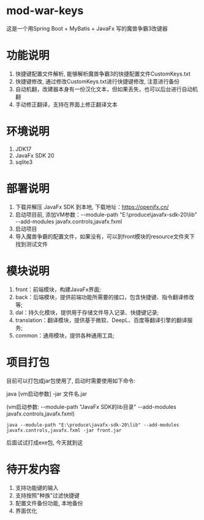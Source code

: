 # mod-war-keys

这是一个用Spring Boot + MyBatis + JavaFx 写的魔兽争霸3改键器

# 功能说明

1. 快捷键配置文件解析, 能够解析魔兽争霸3的快捷配置文件CustomKeys.txt
2. 快捷键修改, 通过修改CustomKeys.txt进行快捷键修改, 注意进行备份
3. 自动机翻，改建器本身有一份汉化文本，但如果丢失，也可以后台进行自动机翻
4. 手动修正翻译，支持在界面上修正翻译文本

# 环境说明

1. JDK17
2. JavaFx SDK 20
3. sqlite3

# 部署说明

1. 下载并解压 JavaFx SDK 到本地, 下载地址：https://openjfx.cn/
2. 启动项目前, 添加VM参数：--module-path "E:\produce\javafx-sdk-20\lib" --add-modules javafx.controls,javafx.fxml
3. 启动项目
4. 导入魔兽争霸的配置文件，如果没有，可以到front模块的resource文件夹下找到测试文件

# 模块说明

1. front：前端模块，构建JavaFx界面;
2. back：后端模块，提供前端功能所需要的接口，包含快捷键、指令翻译修改等;
3. dal：持久化模块，提供用于存储文件导入记录、快捷键记录;
4. translation：翻译模块，提供基于微软、DeepL、百度等翻译引擎的翻译服务;
5. common：通用模块，提供各种通用工具;

# 项目打包

目前可以打包成jar包使用了, 启动时需要使用如下命令:

java [vm启动参数] -jar 文件名.jar

(vm启动参数: --module-path "JavaFx SDK的lib目录" --add-modules javafx.controls,javafx.fxml)

```shell
java --module-path "E:\produce\javafx-sdk-20\lib" --add-modules javafx.controls,javafx.fxml -jar front.jar
```

后面试试打成exe包, 今天就到这

# 待开发内容

1. 支持功能键的输入
2. 支持按照"种族"过滤快捷键
3. 配置文件备份功能, 本地备份
4. 界面优化
